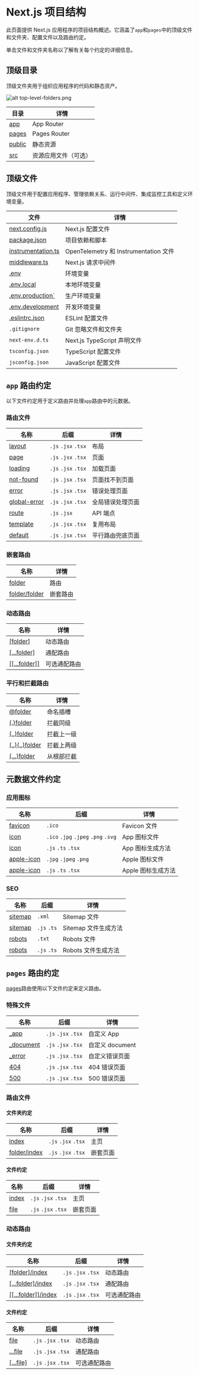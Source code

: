 # Next.js 项目结构

此页面提供 Next.js 应用程序的项目结构概述。它涵盖了`app`和`pages`中的顶级文件和文件夹、配置文件以及路由约定。

单击文件和文件夹名称以了解有关每个约定的详细信息。

## 顶级目录

顶级文件夹用于组织应用程序的代码和静态资产。

![alt top-level-folders.png](https://nextjs.org/_next/image?url=%2Fdocs%2Flight%2Ftop-level-folders.png&w=1920&q=75&dpl=dpl_DCtH3CdUprp1CVB8tivKY8y2wMuB)

| 目录        | 详情                 |
| ----------- | -------------------- |
| [app](/)    | App Router           |
| [pages](/)  | Pages Router         |
| [public](/) | 静态资源             |
| [src](/)    | 资源应用文件（可选） |

## 顶级文件

顶级文件用于配置应用程序、管理依赖关系、运行中间件、集成监控工具和定义环境变量。

| 文件                    | 详情                                  |
| ----------------------- | ------------------------------------- |
| [next.config.js](/)     | Next.js 配置文件                      |
| [package.json](/)       | 项目依赖和脚本                        |
| [instrumentation.ts](/) | OpenTelemetry 和 Instrumentation 文件 |
| [middleware.ts](/)      | Next.js 请求中间件                    |
| [.env](/)               | 环境变量                              |
| [.env.local](/)         | 本地环境变量                          |
| [.env.production`](/)   | 生产环境变量                          |
| [.env.development](/)   | 开发环境变量                          |
| [.eslintrc.json](/)     | ESLint 配置文件                       |
| `.gitignore`            | Git 忽略文件和文件夹                  |
| `next-env.d.ts`         | Next.js TypeScript 声明文件           |
| `tsconfig.json`         | TypeScript 配置文件                   |
| `jsconfig.json`         | JavaScript 配置文件                   |

## `app` 路由约定

以下文件约定用于定义路由并处理`app`路由中的元数据。

### 路由文件

| 名称              | 后缀                | 详情             |
| ----------------- | ------------------- | ---------------- |
| [layout](/)       | `.js` `.jsx` `.tsx` | 布局             |
| [page](/)         | `.js` `.jsx` `.tsx` | 页面             |
| [loading](/)      | `.js` `.jsx` `.tsx` | 加载页面         |
| [not-found](/)    | `.js` `.jsx` `.tsx` | 页面找不到页面   |
| [error](/)        | `.js` `.jsx` `.tsx` | 错误处理页面     |
| [global-error](/) | `.js` `.jsx` `.tsx` | 全局错误处理页面 |
| [route](/)        | `.js` `.jsx`        | API 端点         |
| [template](/)     | `.js` `.jsx` `.tsx` | 复用布局         |
| [default](/)      | `.js` `.jsx` `.tsx` | 平行路由兜底页面 |

### 嵌套路由

| 名称               | 详情     |
| ------------------ | -------- |
| [folder](/)        | 路由     |
| [folder/folder](/) | 嵌套路由 |

### 动态路由

| 名称               | 详情         |
| ------------------ | ------------ |
| [[folder]](/)      | 动态路由     |
| [[...folder]](/)   | 通配路由     |
| [[[...folder]]](/) | 可选通配路由 |

### 平行和拦截路由

| 名称                | 详情       |
| ------------------- | ---------- |
| [@folder](/)        | 命名插槽   |
| [(.)folder](/)      | 拦截同级   |
| [(..)folder](/)     | 拦截上一级 |
| [(..)(..)folder](/) | 拦截上两级 |
| [(...)folder](/)    | 从根部拦截 |

## 元数据文件约定

### 应用图标

| 名称            | 后缀                                | 详情               |
| --------------- | ----------------------------------- | ------------------ |
| [favicon](/)    | `.ico`                              | Favicon 文件       |
| [icon](/)       | `.ico` `.jpg` `.jpeg` `.png` `.svg` | App 图标文件       |
| [icon](/)       | `.js` `.ts` `.tsx`                  | App 图标生成方法   |
| [apple-icon](/) | `.jpg` `.jpeg` `.png`               | Apple 图标文件     |
| [apple-icon](/) | `.js` `.ts` `.tsx`                  | Apple 图标生成方法 |

### SEO

| 名称         | 后缀        | 详情                 |
| ------------ | ----------- | -------------------- |
| [sitemap](/) | `.xml`      | Sitemap 文件         |
| [sitemap](/) | `.js` `.ts` | Sitemap 文件生成方法 |
| [robots](/)  | `.txt`      | Robots 文件          |
| [robots](/)  | `.js` `.ts` | Robots 文件生成方法  |

## `pages` 路由约定

[pages](/)路由使用以下文件约定来定义路由。

### 特殊文件

| 名称            | 后缀                | 详情            |
| --------------- | ------------------- | --------------- |
| [\_app](/)      | `.js` `.jsx` `.tsx` | 自定义 App      |
| [\_document](/) | `.js` `.jsx` `.tsx` | 自定义 document |
| [\_error](/)    | `.js` `.jsx` `.tsx` | 自定义错误页面  |
| [404](/)        | `.js` `.jsx` `.tsx` | 404 错误页面    |
| [500](/)        | `.js` `.jsx` `.tsx` | 500 错误页面    |

### 路由文件

#### 文件夹约定

| 名称              | 后缀                | 详情     |
| ----------------- | ------------------- | -------- |
| [index](/)        | `.js` `.jsx` `.tsx` | 主页     |
| [folder/index](/) | `.js` `.jsx` `.tsx` | 嵌套页面 |

#### 文件约定

| 名称       | 后缀                | 详情     |
| ---------- | ------------------- | -------- |
| [index](/) | `.js` `.jsx` `.tsx` | 主页     |
| [file](/)  | `.js` `.jsx` `.tsx` | 嵌套页面 |

### 动态路由

#### 文件夹约定

| 名称                     | 后缀                | 详情         |
| ------------------------ | ------------------- | ------------ |
| [[folder]/index](/)      | `.js` `.jsx` `.tsx` | 动态路由     |
| [[...folder]/index](/)   | `.js` `.jsx` `.tsx` | 通配路由     |
| [[[...folder]]/index](/) | `.js` `.jsx` `.tsx` | 可选通配路由 |

#### 文件约定

| 名称           | 后缀                | 详情         |
| -------------- | ------------------- | ------------ |
| [file](/)      | `.js` `.jsx` `.tsx` | 动态路由     |
| [...file](/)   | `.js` `.jsx` `.tsx` | 通配路由     |
| [[...file]](/) | `.js` `.jsx` `.tsx` | 可选通配路由 |
